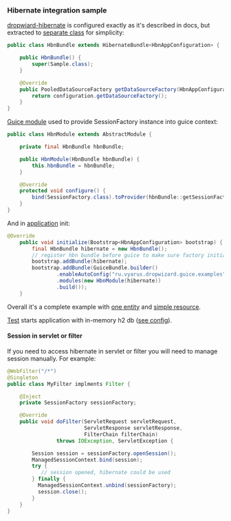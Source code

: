 ### Hibernate integration sample

[dropwiard-hibernate](http://www.dropwizard.io/1.0.0/docs/manual/hibernate.html) is configured exactly as
 it's described in docs, but extracted to [separate class](src/main/java/ru/vyarus/dropwizard/guice/examples/hbn/HbnBundle.java) for simplicity:
 
 ```java
 public class HbnBundle extends HibernateBundle<HbnAppConfiguration> {
 
     public HbnBundle() {
         super(Sample.class);
     }
 
     @Override
     public PooledDataSourceFactory getDataSourceFactory(HbnAppConfiguration configuration) {
         return configuration.getDataSourceFactory();
     }
 }
 ```
 
 [Guice module](src/main/java/ru/vyarus/dropwizard/guice/examples/hbn/HbnModule.java) 
 used to provide SessionFactory instance into guice context:
 
 ```java
 public class HbnModule extends AbstractModule {
 
     private final HbnBundle hbnBundle;
 
     public HbnModule(HbnBundle hbnBundle) {
         this.hbnBundle = hbnBundle;
     }
 
     @Override
     protected void configure() {
         bind(SessionFactory.class).toProvider(hbnBundle::getSessionFactory);
     }
 }
 ```
 
 And in [application](src/main/java/ru/vyarus/dropwizard/guice/examples/HbnApplication.java) init:
 
 ```java
 @Override
     public void initialize(Bootstrap<HbnAppConfiguration> bootstrap) {
         final HbnBundle hibernate = new HbnBundle();
         // register hbn bundle before guice to make sure factory initialized before guice context start
         bootstrap.addBundle(hibernate);
         bootstrap.addBundle(GuiceBundle.builder()
                 .enableAutoConfig("ru.vyarus.dropwizard.guice.examples")
                 .modules(new HbnModule(hibernate))
                 .build());
     }
 ```

Overall it's a complete example with [one entity](src/main/java/ru/vyarus/dropwizard/guice/examples/model/Sample.java)
and [simple resource](src/main/java/ru/vyarus/dropwizard/guice/examples/rest/SampleResource.java).

[Test](src/test/groovy/ru/vyarus/dropwizard/guice/examples/HbnResourceTest.groovy) starts application
with in-memory h2 db ([see config](src/test/resources/config.yml)).

#### Session in servlet or filter

If you need to access hibernate in servlet or filter you will need to manage session manually.
For example:

```java                
@WebFilter("/*")
@Singleton
public class MyFilter implments Filter {

    @Inject
    private SessionFactory sessionFactory;

    @Override
    public void doFilter(ServletRequest servletRequest, 
                         ServletResponse servletResponse,
                         FilterChain filterChain) 
                throws IOException, ServletException {

        Session session = sessionFactory.openSession();
        ManagedSessionContext.bind(session);
        try {
           // session opened, hibernate could be used
        } finally {
          ManagedSessionContext.unbind(sessionFactory); 
          session.close();
        }
    } 
}
``` 